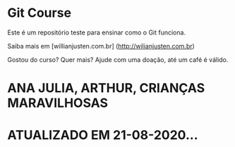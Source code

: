 # Git Course 

Este é um repositório teste para ensinar como o Git funciona. 

Saiba mais em [willianjusten.com.br] (http://wilianjusten.com.br) 

Gostou do curso? Quer mais? Ajude com uma doação, até um café é válido.

# ANA JULIA, ARTHUR, CRIANÇAS MARAVILHOSAS


# ATUALIZADO EM 21-08-2020...
